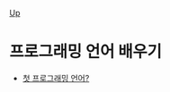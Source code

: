 [Up](../index.md)

# 프로그래밍 언어 배우기

- [첫 프로그래밍 언어?](./which_programming_language_do_you_want_to_learn.md)

